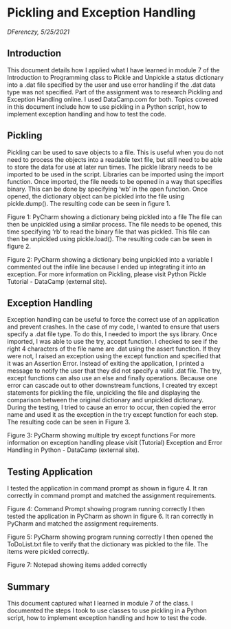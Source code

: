 # Pickling and Exception Handling
*DFerenczy, 5/25/2021*

## Introduction
This document details how I applied what I have learned in module 7 of the Introduction to Programming class to Pickle and Unpickle a status dictionary into a .dat file specified by the user and use error handling if the .dat data type was not specified. Part of the assignment was to research Pickling and Exception Handling online. I used DataCamp.com for both. Topics covered in this document include how to use pickling in a Python script, how to implement exception handling and how to test the code.

## Pickling
Pickling can be used to save objects to a file. This is useful when you do not need to process the objects into a readable text file, but still need to be able to store the data for use at later run times. The pickle library needs to be imported to be used in the script. Libraries can be imported using the import function. Once imported, the file needs to be opened in a way that specifies binary. This can be done by specifying ‘wb’ in the open function. Once opened, the dictionary object can be pickled into the file using pickle.dump(). The resulting code can be seen in figure 1. 
 
Figure 1: PyCharm showing a dictionary being pickled into a file
The file can then be unpickled using a similar process. The file needs to be opened, this time specifying ‘rb’ to read the binary file that was pickled. This file can then be unpickled using pickle.load(). The resulting code can be seen in figure 2. 
 
Figure 2: PyCharm showing a dictionary being unpickled into a variable
I commented out the infile line because I ended up integrating it into an exception.
For more information on Pickling, please visit Python Pickle Tutorial - DataCamp (external site).

## Exception Handling
Exception handling can be useful to force the correct use of an application and prevent crashes. In the case of my code, I wanted to ensure that users specify a .dat file type. To do this, I needed to import the sys library. Once imported, I was able to use the try, accept function. I checked to see if the right 4 characters of the file name are .dat using the assert function. If they were not, I raised an exception using the except function and specified that it was an Assertion Error. Instead of exiting the application, I printed a message to notify the user that they did not specify a valid .dat file.  The try, except functions can also use an else and finally operations. Because one error can cascade out to other downstream functions, I created try except statements for pickling the file, unpickling the file and displaying the comparison between the original dictionary and unpickled dictionary. During the testing, I tried to cause an error to occur, then copied the error name and used it as the exception in the try except function for each step. The resulting code can be seen in Figure 3.
  
Figure 3: PyCharm showing multiple try except functions
For more information on exception handling please visit (Tutorial) Exception and Error Handling in Python - DataCamp (external site).

## Testing Application
I tested the application in command prompt as shown in figure 4. It ran correctly in command prompt and matched the assignment requirements.
 
Figure 4: Command Prompt showing program running correctly
I then tested the application in PyCharm as shown in figure 6. It ran correctly in PyCharm and matched the assignment requirements.

Figure 5: PyCharm showing program running correctly
I then opened the ToDoList.txt file to verify that the dictionary was pickled to the file. The items were pickled correctly.
 
Figure 7: Notepad showing items added correctly

## Summary
This document captured what I learned in module 7 of the class. I documented the steps I took to use classes to use pickling in a Python script, how to implement exception handling and how to test the code.




